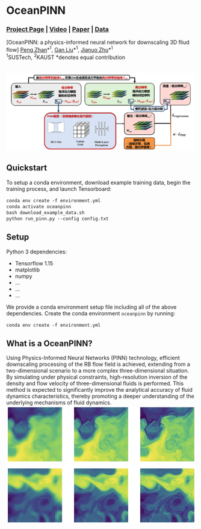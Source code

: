 # OceanPINN
### [Project Page]() | [Video]() | [Paper]() | [Data]()
[OceanPINN: a physics-informed neural network for downscaling 3D fliud flow]
 [Peng Zhan]()\*<sup>1</sup>,
 [Gan Liu](https://github.com/GanLiuuuu)\*<sup>1</sup>,
 [Jianuo Zhu]()\*<sup>1</sup> <br>
 <sup>1</sup>SUSTech, <sup>2</sup>KAUST
  \*denotes equal contribution  
<br><br>
<img src='imgs/pipeline.png'/>


## Quickstart

To setup a conda environment, download example training data, begin the training process, and launch Tensorboard:
```
conda env create -f environment.yml
conda activate oceanpinn
bash download_example_data.sh
python run_pinn.py --config config.txt
```


## Setup

Python 3 dependencies:

* Tensorflow 1.15
* matplotlib
* numpy
* ...
* ...
* ...


We provide a conda environment setup file including all of the above dependencies. Create the conda environment `oceanpinn` by running:
```
conda env create -f environment.yml
```



## What is a OceanPINN?
Using Physics-Informed Neural Networks (PINN) technology, efficient downscaling processing of the RB flow field is achieved, extending from a two-dimensional scenario to a more complex three-dimensional situation. By simulating under physical constraints, high-resolution inversion of the density and flow velocity of three-dimensional fluids is performed. This method is expected to significantly improve the analytical accuracy of fluid dynamics characteristics, thereby promoting a deeper understanding of the underlying mechanisms of fluid dynamics.
<img src='imgs/preview.png'/>


